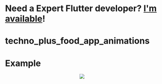 # **Need a Expert Flutter developer? <a href="https://www.linkedin.com/in/alhalabi-obada-6b2a89290/" target="_blank">I'm available</a>!**

# techno_plus_food_app_animations

# Example

<p align='center'>
    <img src='https://raw.githubusercontent.com/Obada2020/techno_plus_food_app_animations/main/assets/example.gif'/>
</p>
